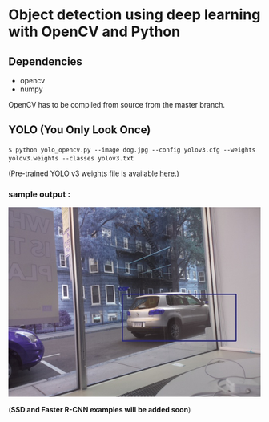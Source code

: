 # Object detection using deep learning with OpenCV and Python 

 
 ## Dependencies
  * opencv
  * numpy
  
  OpenCV has to be compiled from source from the master branch. 
 
 ## YOLO (You Only Look Once)
 
 `$ python yolo_opencv.py --image dog.jpg --config yolov3.cfg --weights yolov3.weights --classes yolov3.txt`
 
 (Pre-trained YOLO v3 weights file is available [here](https://pjreddie.com/media/files/yolov3.weights).)
 
 ### sample output :
 ![](object-detection.jpg)
 
 
 (**SSD and Faster R-CNN examples will be added soon**)
